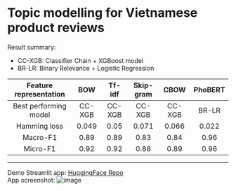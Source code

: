 # Topic modelling for Vietnamese product reviews
Result summary:
* CC-XGB: Classifier Chain + XGBoost model
* BR-LR: Binary Relevance + Logistic Regression

|   Feature representation          | BOW  | Tf-idf | Skip-gram | CBOW | PhoBERT |
|:-----------------------:|:----:|:----:|:----:|:----:|:----:|
| Best performing model  | CC-XGB | CC-XGB | CC-XGB | CC-XGB| BR-LR |
|       Hamming loss      |  0.049 | 0.05 | 0.071 | 0.066 | 0.022 |
|        Macro-F1        | 0.89 | 0.89 | 0.83 | 0.84 | 0.96 |
|          Micro-F1         | 0.92 | 0.92 |0.88 | 0.89 | 0.96 |
----------------------------------------------------------------
Demo Streamlit app: [HuggingFace Repo](https://huggingface.co/spaces/NTDuy/vietnamese-shopee-streamlit)
<br />
App screenshot:
![image](https://github.com/DDKson/THESIS_DSEB62-Product_review_analysis/assets/92723196/7e633598-68b7-46ed-a1ed-64943e6f6207)

